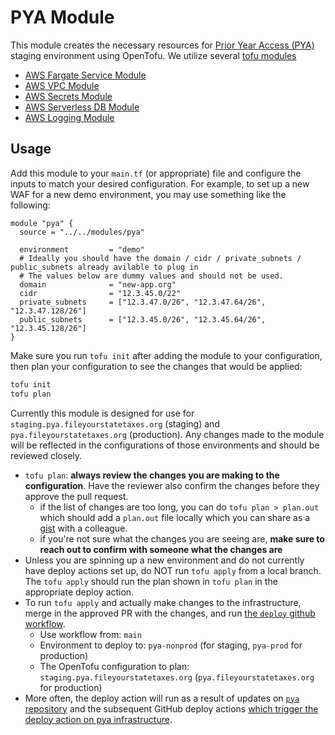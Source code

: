 # PYA Module

This module creates the necessary resources for [Prior Year Access (PYA)](https://github.com/codeforamerica/pya) staging environment using OpenTofu.
We utilize several [tofu modules](https://github.com/codeforamerica/tofu-modules?tab=readme-ov-file)
- [AWS Fargate Service Module](https://github.com/codeforamerica/tofu-modules-aws-fargate-service)
- [AWS VPC Module](https://github.com/codeforamerica/tofu-modules-aws-vpc)
- [AWS Secrets Module](https://github.com/codeforamerica/tofu-modules-aws-secrets)
- [AWS Serverless DB Module](https://github.com/codeforamerica/tofu-modules-aws-serverless-database)
- [AWS Logging Module](https://github.com/codeforamerica/tofu-modules-aws-logging)

## Usage

Add this module to your `main.tf` (or appropriate) file and configure the inputs
to match your desired configuration. For example, to set up a new WAF for a new
demo environment, you may use something like the following:

```hcl
module "pya" {
  source = "../../modules/pya"

  environment         = "demo"
  # Ideally you should have the domain / cidr / private_subnets / public_subnets already avilable to plug in
  # The values below are dummy values and should not be used.
  domain              = "new-app.org"
  cidr                = "12.3.45.0/22"
  private_subnets     = ["12.3.47.0/26", "12.3.47.64/26", "12.3.47.128/26"]
  public_subnets      = ["12.3.45.0/26", "12.3.45.64/26", "12.3.45.128/26"]
}
```

Make sure you run `tofu init` after adding the module to your configuration,
then plan your configuration to see the changes that would be applied:

```bash
tofu init
tofu plan
```

Currently this module is designed for use for `staging.pya.fileyourstatetaxes.org` (staging) and `pya.fileyourstatetaxes.org` (production).
Any changes made to the module will be reflected in the configurations of those environments and should be reviewed closely.

- `tofu plan`: **always review the changes you are making to the configuration**. Have the reviewer also confirm the changes before they approve the pull request.
  - if the list of changes are too long, you can do `tofu plan > plan.out` which should add a `plan.out` file locally which you can share as a [gist](https://gist.github.com/) with a colleague.
  - if you're not sure what the changes you are seeing are, **make sure to reach out to confirm with someone what the changes are**
- Unless you are spinning up a new environment and do not currently have deploy actions set up, do NOT run `tofu apply` from a local branch. The `tofu apply` should run the plan shown in `tofu plan` in the appropriate deploy action.
- To run `tofu apply` and actually make changes to the infrastructure, merge in the approved PR with the changes, and run [the `deploy` github workflow](https://github.com/codeforamerica/tax-benefits-backend/actions/workflows/deploy.yaml).
  - Use workflow from: `main`
  - Environment to deploy to: `pya-nonprod` (for staging, `pya-prod` for production)
  - The OpenTofu configuration to plan: `staging.pya.fileyourstatetaxes.org` (`pya.fileyourstatetaxes.org` for production)
- More often, the deploy action will run as a result of updates on [`pya` repository](https://github.com/codeforamerica/pya) and the subsequent GitHub deploy actions [which trigger the deploy action on pya infrastructure](https://github.com/codeforamerica/pya/blob/main/.github/workflows/deploy-to-staging.yml#L84-L98).

